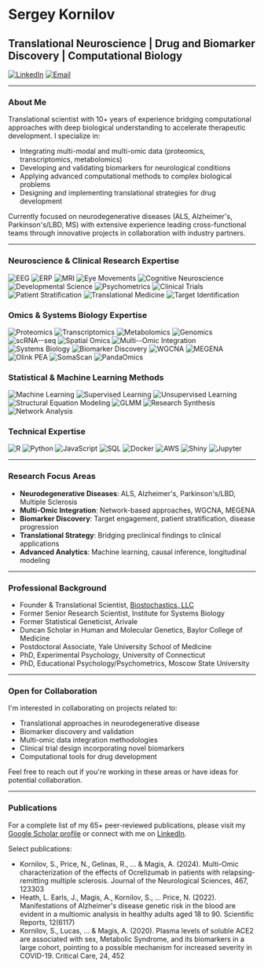# Sergey Kornilov

## Translational Neuroscience | Drug and Biomarker Discovery | Computational Biology 

[![LinkedIn](https://img.shields.io/badge/LinkedIn-0077B5?style=for-the-badge&logo=linkedin&logoColor=white)](https://www.linkedin.com/in/sergey-kornilov/)
[![Email](https://img.shields.io/badge/Email-sergey@kornilov.bio-00C300?style=for-the-badge&logo=mail.ru&logoColor=white)](mailto:sergey@kornilov.bio)

---

### About Me

Translational scientist with 10+ years of experience bridging computational approaches with deep biological understanding to accelerate therapeutic development. I specialize in:

- Integrating multi-modal and multi-omic data (proteomics, transcriptomics, metabolomics)
- Developing and validating biomarkers for neurological conditions
- Applying advanced computational methods to complex biological problems
- Designing and implementing translational strategies for drug development

Currently focused on neurodegenerative diseases (ALS, Alzheimer's, Parkinson's/LBD, MS) with extensive experience leading cross-functional teams through innovative projects in collaboration with industry partners.

---
### Neuroscience & Clinical Research Expertise

![EEG](https://img.shields.io/badge/EEG-5F9EA0?style=flat-square&logoColor=white)
![ERP](https://img.shields.io/badge/ERP-4682B4?style=flat-square&logoColor=white)
![MRI](https://img.shields.io/badge/MRI-00008B?style=flat-square&logoColor=white)
![Eye Movements](https://img.shields.io/badge/Eye%20Movements-2E8B57?style=flat-square&logoColor=white)
![Cognitive Neuroscience](https://img.shields.io/badge/Cognitive%20Neuroscience-9932CC?style=flat-square&logoColor=white)
![Developmental Science](https://img.shields.io/badge/Developmental%20Science-FF8C00?style=flat-square&logoColor=white)
![Psychometrics](https://img.shields.io/badge/Psychometrics-BA55D3?style=flat-square&logoColor=white)
![Clinical Trials](https://img.shields.io/badge/Clinical%20Trials-DC143C?style=flat-square&logoColor=white)
![Patient Stratification](https://img.shields.io/badge/Patient%20Stratification-8B4513?style=flat-square&logoColor=white)
![Translational Medicine](https://img.shields.io/badge/Translational%20Medicine-228B22?style=flat-square&logoColor=white)
![Target Identification](https://img.shields.io/badge/Target%20Identification-FF6347?style=flat-square&logoColor=white)

### Omics & Systems Biology Expertise

![Proteomics](https://img.shields.io/badge/Proteomics-FF4500?style=flat-square&logoColor=white)
![Transcriptomics](https://img.shields.io/badge/Transcriptomics-9370DB?style=flat-square&logoColor=white)
![Metabolomics](https://img.shields.io/badge/Metabolomics-32CD32?style=flat-square&logoColor=white)
![Genomics](https://img.shields.io/badge/Genomics-4169E1?style=flat-square&logoColor=white)
![scRNA--seq](https://img.shields.io/badge/scRNA--seq-8A2BE2?style=flat-square&logoColor=white)
![Spatial Omics](https://img.shields.io/badge/Spatial%20Omics-20B2AA?style=flat-square&logoColor=white)
![Multi--Omic Integration](https://img.shields.io/badge/Multi--Omic%20Integration-CD853F?style=flat-square&logoColor=white)
![Systems Biology](https://img.shields.io/badge/Systems%20Biology-008080?style=flat-square&logoColor=white)
![Biomarker Discovery](https://img.shields.io/badge/Biomarker%20Discovery-B22222?style=flat-square&logoColor=white)
![WGCNA](https://img.shields.io/badge/WGCNA-4682B4?style=flat-square&logoColor=white)
![MEGENA](https://img.shields.io/badge/MEGENA-6495ED?style=flat-square&logoColor=white)
![Olink PEA](https://img.shields.io/badge/Olink%20PEA-7B68EE?style=flat-square&logoColor=white)
![SomaScan](https://img.shields.io/badge/SomaScan-483D8B?style=flat-square&logoColor=white)
![PandaOmics](https://img.shields.io/badge/PandaOmics-FFA500?style=flat-square&logoColor=white)

### Statistical & Machine Learning Methods

![Machine Learning](https://img.shields.io/badge/Machine%20Learning-6A5ACD?style=flat-square&logoColor=white)
![Supervised Learning](https://img.shields.io/badge/Supervised%20Learning-9400D3?style=flat-square&logoColor=white)
![Unsupervised Learning](https://img.shields.io/badge/Unsupervised%20Learning-8B008B?style=flat-square&logoColor=white)
![Structural Equation Modeling](https://img.shields.io/badge/Structural%20Equation%20Modeling-DA70D6?style=flat-square&logoColor=white)
![GLMM](https://img.shields.io/badge/GLMM-9370DB?style=flat-square&logoColor=white)
![Research Synthesis](https://img.shields.io/badge/Research%20Synthesis-8A2BE2?style=flat-square&logoColor=white)
![Network Analysis](https://img.shields.io/badge/Network%20Analysis-4B0082?style=flat-square&logoColor=white)

### Technical Expertise

![R](https://img.shields.io/badge/R-276DC3?style=flat-square&logo=r&logoColor=white)
![Python](https://img.shields.io/badge/Python-3776AB?style=flat-square&logo=python&logoColor=white)
![JavaScript](https://img.shields.io/badge/JavaScript-F7DF1E?style=flat-square&logo=javascript&logoColor=black)
![SQL](https://img.shields.io/badge/SQL-4479A1?style=flat-square&logo=postgresql&logoColor=white)
![Docker](https://img.shields.io/badge/Docker-2496ED?style=flat-square&logo=docker&logoColor=white)
![AWS](https://img.shields.io/badge/AWS-232F3E?style=flat-square&logo=amazon-aws&logoColor=white)
![Shiny](https://img.shields.io/badge/Shiny-blue?style=flat-square&logo=r&logoColor=white)
![Jupyter](https://img.shields.io/badge/Jupyter-F37626?style=flat-square&logo=jupyter&logoColor=white)

---

### Research Focus Areas

- **Neurodegenerative Diseases**: ALS, Alzheimer's, Parkinson's/LBD, Multiple Sclerosis
- **Multi-Omic Integration**: Network-based approaches, WGCNA, MEGENA
- **Biomarker Discovery**: Target engagement, patient stratification, disease progression
- **Translational Strategy**: Bridging preclinical findings to clinical applications
- **Advanced Analytics**: Machine learning, causal inference, longitudinal modeling

---

### Professional Background

- Founder & Translational Scientist, [Biostochastics, LLC](https://github.com/biostochastics)
- Former Senior Research Scientist, Institute for Systems Biology
- Former Statistical Geneticist, Arivale
- Duncan Scholar in Human and Molecular Genetics, Baylor College of Medicine
- Postdoctoral Associate, Yale University School of Medicine
- PhD, Experimental Psychology, University of Connecticut
- PhD, Educational Psychology/Psychometrics, Moscow State University

---

### Open for Collaboration

I'm interested in collaborating on projects related to:

- Translational approaches in neurodegenerative disease
- Biomarker discovery and validation
- Multi-omic data integration methodologies
- Clinical trial design incorporating novel biomarkers
- Computational tools for drug development

Feel free to reach out if you're working in these areas or have ideas for potential collaboration.

---

### Publications

For a complete list of my 65+ peer-reviewed publications, please visit my [Google Scholar profile](https://scholar.google.com/citations?user=YOUR_ID) or connect with me on [LinkedIn](https://www.linkedin.com/in/sergey-kornilov/).

Select publications:
- Kornilov, S., Price, N., Gelinas, R., ... & Magis, A. (2024). Multi-Omic characterization of the effects of Ocrelizumab in patients with relapsing-remitting multiple sclerosis. Journal of the Neurological Sciences, 467, 123303
- Heath, L. Earls, J., Magis, A., Kornilov, S., ... Price, N. (2022). Manifestations of Alzheimer's disease genetic risk in the blood are evident in a multiomic analysis in healthy adults aged 18 to 90. Scientific Reports, 12(6117)
- Kornilov, S., Lucas, ... & Magis, A. (2020). Plasma levels of soluble ACE2 are associated with sex, Metabolic Syndrome, and its biomarkers in a large cohort, pointing to a possible mechanism for increased severity in COVID-19. Critical Care, 24, 452
